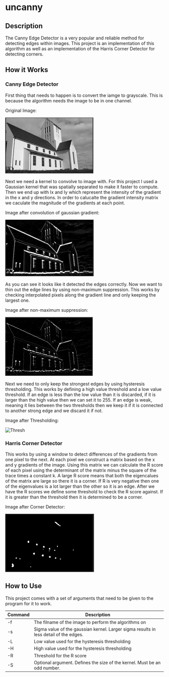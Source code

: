 # uncanny

## Description 
The Canny Edge Detector is a very popular and reliable method for detecting edges within images. This project is an implementation of this algorithm as well as an implementation of the Harris Corner Detector for detecting corners.

## How it Works

### Canny Edge Detector

First thing that needs to happen is to convert the iamge to grayscale. This is because the algorithm needs the image to be in one channel. 

Original Image:

![Orig](/screenshots/orig_im.PNG)

Next we need a kernel to convolve to image with. For this project I used a Gaussian kernel that was spatially separated to make it faster to compute. Then we end up with Ix and Iy which represent the intensity of the gradient in the x and  y directions. In order to calucalte the gradient intensity matrix we caculate the magnitude of the gradients at each point. 

Image after convolution of gaussian gradient:

![Gradient Conv](/screenshots/gauss_grad.PNG)

As you can see it looks like it detected the edges correctly. Now we want to thin out the edge lines by using non-maximum suppression. This works by checking interpolated pixels along the gradient line and only keeping the largest one.

Image after non-maximum suppression:

![Non Max](/screenshots/nm_sup.PNG)

Next we need to only keep the strongest edges by using hysteresis thresholding. This works by defining a high value threshold and a low value threshold. If an edge is less than the low value than it is discarded, if it is larger than the high value then we can set it to 255. If an edge is weak, meaning it lies between the two thresholds then we keep it if it is connected to another strong edge and we discard it if not.

Image after Thresholding:

![Thresh](/screenshots/theshold.PNG)

### Harris Corner Detector

This works by using a window to detect differences of the gradients from one pixel to the next. At each pixel we construct a matrix based on the x and y gradients of the image. Using this matrix we can calculate the R score of each pixel using the determinant of the matrix minus the square of the trace times a constant k. A large R score means that both the eigencalues of the matrix are large so there it is a corner. If R is very negative then one of the eigenvalues is a lot larger than the other so it is an edge. After we have the R scores we define some threshold to check the R score against. If it is greater than the threshold then it is determined to be a corner. 

Image after Corner Detector:

![Corner](/screenshots/corners.PNG)

## How to Use

This project comes with a set of arguments that need to be given to the program for it to work.

| Command | Description |
| --- | --- |
| -f | The filname of the image to perform the algorithms on |
| -s | Sigma value of the gaussian kernel. Larger sigma results in less detail of the edges. |
| -L | Low value used for the hysteresis thresholding |
| -H | High value used for the hysteresis thresholding |
| -R | Threshold for the R score |
| -S | Optional argument. Defines the size of the kernel. Must be an odd number. |

